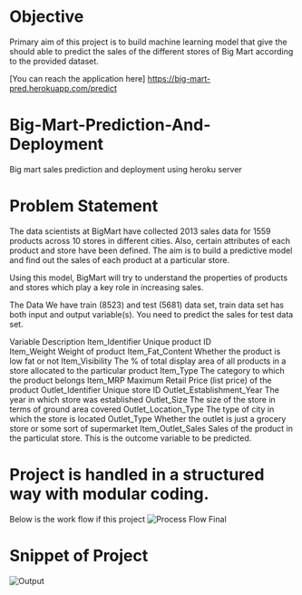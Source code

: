 # Objective
Primary aim of this project is to build machine learning model that give the should able to predict the sales of the different stores of Big Mart according to the provided dataset.

[You can reach the application here] https://big-mart-pred.herokuapp.com/predict
# Big-Mart-Prediction-And-Deployment
Big mart sales prediction and deployment using heroku server
# Problem Statement
The data scientists at BigMart have collected 2013 sales data for 1559 products across 10 stores in different cities. Also, certain attributes of each product and store have been defined. The aim is to build a predictive model and find out the sales of each product at a particular store.

Using this model, BigMart will try to understand the properties of products and stores which play a key role in increasing sales.

The Data
We have train (8523) and test (5681) data set, train data set has both input and output variable(s). You need to predict the sales for test data set.


Variable	Description
Item_Identifier	Unique product ID  
Item_Weight	Weight of product
Item_Fat_Content	Whether the product is low fat or not
Item_Visibility	The % of total display area of all products in a store allocated to the particular product
Item_Type	The category to which the product belongs
Item_MRP	Maximum Retail Price (list price) of the product
Outlet_Identifier	Unique store ID
Outlet_Establishment_Year	The year in which store was established
Outlet_Size	The size of the store in terms of ground area covered
Outlet_Location_Type	The type of city in which the store is located
Outlet_Type	Whether the outlet is just a grocery store or some sort of supermarket
Item_Outlet_Sales	Sales of the product in the particulat store. This is the outcome variable to be predicted.
# Project is handled in a structured way with modular coding.
Below is the work flow if this project
![Process Flow Final](https://user-images.githubusercontent.com/54209321/173243305-f8a69f56-a41a-40c8-aa1a-3039ccd0dd92.png)

# Snippet of Project
![Output](https://user-images.githubusercontent.com/54209321/173243699-69633ca5-161a-4220-9731-3d0e0ef42614.PNG)
